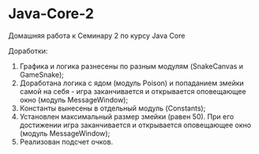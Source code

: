# Java-Core-2
Домашняя работа к Семинару 2 по курсу Java Core

Доработки:
1. Графика и логика разнесены по разным модулям (SnakeCanvas и GameSnake);
2. Доработана логика с ядом (модуль Poison) и попаданием змейки самой на себя - игра заканчивается и открывается оповещающее окно (модуль MessageWindow);
3. Константы вынесены в отдельный модуль (Constants);
4. Установлен максимальный размер змейки (равен 50). При его достижении игра заканчивается и открывается оповещающее окно (модуль MessageWindow);
5. Реализован подсчет очков.
